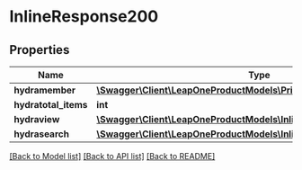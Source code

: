 # InlineResponse200

## Properties
Name | Type | Description | Notes
------------ | ------------- | ------------- | -------------
**hydramember** | [**\Swagger\Client\LeapOneProductModels\PriceListProductJsonld[]**](PriceListProductJsonld.md) |  | [optional] 
**hydratotal_items** | **int** |  | [optional] 
**hydraview** | [**\Swagger\Client\LeapOneProductModels\InlineResponse200Hydraview**](InlineResponse200Hydraview.md) |  | [optional] 
**hydrasearch** | [**\Swagger\Client\LeapOneProductModels\InlineResponse200Hydrasearch**](InlineResponse200Hydrasearch.md) |  | [optional] 

[[Back to Model list]](../README.md#documentation-for-models) [[Back to API list]](../README.md#documentation-for-api-endpoints) [[Back to README]](../README.md)

